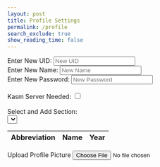 ```yaml
---
layout: post
title: Profile Settings
permalink: /profile
search_exclude: true
show_reading_time: false
---
```

<div class="profile-container">
 <div class="card">
   <form>
     <div>
       <label for="newUid">Enter New UID:</label>
       <input type="text" id="newUid" placeholder="New UID">
     </div>
     <div>
       <label for="newName">Enter New Name:</label>
       <input type="text" id="newName" placeholder="New Name">
     </div>
      <div>
       <label for="newPassword">Enter New Password:</label>
       <input type="text" id="newPassword" placeholder="New Password">
     </div>
     <br>
     <div>
       <label for="kasmServerNeeded">Kasm Server Needed:
       <input type="checkbox" id="kasmServerNeeded" onclick="toggleKasmServerNeeded()">
       </label>
     </div>
     <br>
     <div>
       <label for="sectionDropdown">Select and Add Section:</label>
       <div class="icon-container">
         <select id="sectionDropdown">
           <!-- Options will be dynamically populated -->
         </select>
         <i class="fas fa-plus" onclick="addSection()"></i>
       </div>
     </div>
     <table>
       <thead>
         <tr>
           <th>Abbreviation</th>
           <th>Name</th>
           <th>Year</th>
         </tr>
       </thead>
       <tbody id="profileResult">
         <!-- Table rows will be dynamically populated -->
       </tbody>
     </table>
     <label for="profilePicture" class="file-icon"> Upload Profile Picture <i class="fas fa-upload"></i> <!-- Replace this with your desired icon -->
     </label>
     <input type="file" id="profilePicture" accept="image/*" onchange="saveProfilePicture()">
     <div class="image-container" id="profileImageBox">
         <!-- Profile picture will be displayed here -->
     </div>
     <p id="profile-message" style="color: red;"></p>
   </form>
 </div>
</div>


<script type="module">
// Import fetchOptions from config.js
import {pythonURI, fetchOptions } from '{{site.baseurl}}/assets/js/api/config.js';
// Import functions from config.js
import { putUpdate, postUpdate, deleteData, logoutUser } from "{{site.baseurl}}/assets/js/api/profile.js";




// Global variable to hold predefined sections
let predefinedSections = [];


// Function to fetch  sections from kasm2_backend
async function fetchPredefinedSections() {
    const URL = pythonURI + "/api/section";


    try {
        const response = await fetch(URL, fetchOptions);
        if (!response.ok) {
            throw new Error(`Failed to fetch predefined sections: ${response.status}`);
        }


        return await response.json();
    } catch (error) {
        console.error('Error fetching predefined sections:', error.message);
        return []; // Return empty array on error
    }
}


// Function to populate section dropdown menu
function populateSectionDropdown(predefinedSections) {
    const sectionDropdown = document.getElementById('sectionDropdown');
    sectionDropdown.innerHTML = ''; // Clear existing options


    predefinedSections.forEach(section => {
        const option = document.createElement('option');
        option.value = section.abbreviation;
        option.textContent = `${section.abbreviation} - ${section.name}`;
        sectionDropdown.appendChild(option);
    });


    // Display sections in the table
    displayProfileSections();
}


// Global variable to hold user sections
let userSections = [];


// Function to add a section
window.addSection = async function () {
    const dropdown = document.getElementById('sectionDropdown');
    const selectedOption = dropdown.options[dropdown.selectedIndex];
    const abbreviation = selectedOption.value;
    const name = selectedOption.textContent.split(' ').slice(1).join(' ');


    if (!abbreviation || !name) {
        document.getElementById('profile-message').textContent = 'Please select a section from the dropdown.';
        return;
    }


    // Clear error message
    document.getElementById('profile-message').textContent = '';


    // Add section to userSections array if not already added
    const sectionExists = userSections.some(section => section.abbreviation === abbreviation && section.name === name);
    if (!sectionExists) {
        userSections.push({ abbreviation, name });


        // Display added section in the table
        displayProfileSections();


        // Save sections immediately
        await saveSections();
    }
}


// Function to display added sections in the table
function displayProfileSections() {
       const tableBody = document.getElementById('profileResult');
       tableBody.innerHTML = ''; // Clear existing rows


       // Create a new row and cell for each section
       userSections.forEach(section => {
           const tr = document.createElement('tr');
           const abbreviationCell = document.createElement('td');
           const nameCell = document.createElement('td');
           const yearCell = document.createElement('td');


           // Fill in the corresponding cells with data
           abbreviationCell.textContent = section.abbreviation;
           nameCell.textContent = section.name;
           yearCell.textContent = section.year;


           tr.appendChild(abbreviationCell);
           tr.appendChild(nameCell);
           tr.appendChild(yearCell);


           // Add the row to table
           tableBody.appendChild(tr);
       });
   }


// Function to save sections in the specified format
async function saveSections() {
   const sectionAbbreviations = userSections.map(section => section.abbreviation);


   const sectionsData = {
       sections: sectionAbbreviations
   };


   const URL = pythonURI + "/api/user/section";


   const options = {
       URL,
       body: sectionsData,
       message: 'profile-message',
       callback: async () => {
           console.log('Sections saved successfully!');
           await fetchDataAndPopulateTable();
       }
   };


   try {
       await postUpdate(options);
   } catch (error) {
       console.error('Error saving sections:', error.message);
       document.getElementById('profile-message').textContent = 'Error saving sections: ' + error.message;
   }
}


// Function to fetch data from the backend and populate the table
async function fetchDataAndPopulateTable() {
    const URL = pythonURI + "/api/user/section"; // Endpoint to fetch sections data


    try {
        const response = await fetch(URL, fetchOptions);
        if (!response.ok) {
            throw new Error(`Failed to fetch sections: ${response.status}`);
        }


        const sectionsData = await response.json();
        updateTableWithData(sectionsData); // Call function to update table with fetched data
    } catch (error) {
        console.error('Error fetching sections:', error.message);
        // Handle error display or fallback mechanism
    }
}


// Function to update table with fetched data
function updateTableWithData(data) {
   const tableBody = document.getElementById('profileResult');
   tableBody.innerHTML = '';


   data.sections.forEach((section, index) => {
       const tr = document.createElement('tr');
       const abbreviationCell = document.createElement('td');
       const nameCell = document.createElement('td');
       const yearCell = document.createElement('td');


      
       abbreviationCell.textContent = section.abbreviation;
       nameCell.textContent = section.name;
       yearCell.textContent = section.year;




       const trashIcon = document.createElement('i');
       trashIcon.className = 'fas fa-trash-alt trash-icon';
       trashIcon.style.marginLeft = '10px';
       abbreviationCell.appendChild(trashIcon);


       trashIcon.addEventListener('click', async function (event) {
           event.preventDefault();
           const URL = pythonURI + "/api/user/section";
          
           // Remove the row from the table
           tr.remove();


           const options = {
               URL,
               body: { sections: [section.abbreviation] },
               message: 'profile-message',
               callback: async () => {
                   console.log('Section deleted successfully!');
                   await fetchDataAndPopulateTable();
               }
           };


           try {
               await deleteData(options);
           } catch (error) {
               console.error('Error deleting section:', error.message);
               document.getElementById('profile-message').textContent = 'Error deleting section: ' + error.message;
           }
       });




     




      yearCell.classList.add('editable'); // Make year cell editable
      yearCell.innerHTML = `${section.year} <i class="fas fa-pencil-alt edit-icon" style="margin-left: 10px;"></i>`;


       // Make the year cell editable
       yearCell.addEventListener('click', function () {
           const input = document.createElement('input');
           input.type = 'text';
           input.value = section.year;
           input.className = 'edit-input';
           yearCell.innerHTML = '';
           yearCell.appendChild(input);


           input.focus();


           input.addEventListener('blur', async function () {
               const newYear = input.value;
               const URL = pythonURI + "/api/user/section";
               const options = {
                   URL,
                   body: { section: { abbreviation: section.abbreviation, year: newYear } },
                   message: 'profile-message',
                   callback: async () => {
                       console.log('Year updated successfully!');
                       await fetchDataAndPopulateTable();
                   }
               };


               try {
                   await putUpdate(options);
               } catch (error) {
                   console.error('Error updating year:', error.message);
                   document.getElementById('profile-message').textContent = 'Error updating year: ' + error.message;
               }


               yearCell.textContent = newYear;
           });


           input.addEventListener('keydown', function (event) {
               if (event.key === 'Enter') {
                   input.blur();
               }
           });
       });
       tr.appendChild(abbreviationCell);
       tr.appendChild(nameCell);
       tr.appendChild(yearCell);


       tableBody.appendChild(tr);
   });


  
}


// Function to fetch user profile data
async function fetchUserProfile() {
    const URL = pythonURI + "/api/id/pfp"; // Endpoint to fetch user profile data


    try {
        const response = await fetch(URL, fetchOptions);
        if (!response.ok) {
            throw new Error(`Failed to fetch user profile: ${response.status}`);
        }


        const profileData = await response.json();
        displayUserProfile(profileData);
    } catch (error) {
        console.error('Error fetching user profile:', error.message);
        // Handle error display or fallback mechanism
    }
}


// Function to display user profile data
function displayUserProfile(profileData) {
    const profileImageBox = document.getElementById('profileImageBox');
    if (profileData.pfp) {
        const img = document.createElement('img');
        img.src = `data:image/jpeg;base64,${profileData.pfp}`;
        img.alt = 'Profile Picture';
        profileImageBox.innerHTML = ''; // Clear existing content
        profileImageBox.appendChild(img); // Append new image element
    } else {
        profileImageBox.innerHTML = '<p>No profile picture available.</p>';
    }


    // Display other profile information as needed
    // Example: Update HTML elements with profileData.username, profileData.email
}


// Function to save profile picture
window.saveProfilePicture = async function () {


    const fileInput = document.getElementById('profilePicture');
    const file = fileInput.files[0];
    if (file) {
        const reader = new FileReader();
        reader.onload = function() {
            const profileImageBox = document.getElementById('profileImageBox');
            profileImageBox.innerHTML = `<img src="${reader.result}" alt="Profile Picture">`;
        };
        reader.readAsDataURL(file);
    }


    if (!file) return;


    try {
        const base64String = await convertToBase64(file);
        await sendProfilePicture(base64String);
        console.log('Profile picture uploaded successfully!');


    } catch (error) {
        console.error('Error uploading profile picture:', error.message);
        // Handle error display or fallback mechanism
    }
}



// Function to convert file to base64
async function convertToBase64(file) {
    return new Promise((resolve, reject) => {
        const reader = new FileReader();
        reader.onload = () => resolve(reader.result.split(',')[1]); // Remove the prefix part of the result
        reader.onerror = error => reject(error);
        reader.readAsDataURL(file);
    });
}


// Function to send profile picture to server
async function sendProfilePicture(base64String) {
   const URL = pythonURI + "/api/id/pfp"; // Adjust endpoint as needed


   // Create options object for PUT request
   const options = {
       URL,
       body: { pfp: base64String },
       message: 'profile-message', // Adjust the message area as needed
       callback: () => {
           console.log('Profile picture uploaded successfully!');
           // Handle success response as needed
       }
   };


   try {
       await putUpdate(options);
   } catch (error) {
       console.error('Error uploading profile picture:', error.message);
       document.getElementById('profile-message').textContent = 'Error uploading profile picture: ' + error.message;
   }
}
  // Function to update UI with new UID and change placeholder
window.updateUidField = function(newUid) {
  const uidInput = document.getElementById('newUid');
  uidInput.value = newUid;
  uidInput.placeholder = newUid;
}


// Function to update UI with new Name and change placeholder
window.updateNameField = function(newName) {
  const nameInput = document.getElementById('newName');
  nameInput.value = newName;
  nameInput.placeholder = newName;
}








// Function to change UID
window.changeUid = async function(uid) {
   if (uid) {
       const URL = pythonURI + "/api/user"; // Adjusted endpoint


       const options = {
           URL,
           body: { uid },
           message: 'uid-message', // Adjust the message area as needed
           callback: () => {
               alert("You updated your Github ID, so you will automatically be logged out. Be sure to remember your new github id to log in!");
               console.log('UID updated successfully!');
               window.updateUidField(uid);
               window.location.href = '{{site.baseurl}}/duallogin'
           }
       };


       try {
           await putUpdate(options);
       } catch (error) {
           console.error('Error updating UID:', error.message);
           document.getElementById('uid-message').textContent = 'Error updating UID: ' + error.message;
       }
   }
}


window.changePassword = async function(password) {
   if (password) {
       const URL = pythonURI + "/api/user"; // Adjusted endpoint


       const options = {
           URL,
           body: { password },
           message: 'password-message', // Adjust the message area as needed
           callback: () => {
               console.log('Password updated successfully!');
               window.location.href = '{{site.baseurl}}/duallogin'


           }
       };


       try {
            alert("You updated your password, so you will automatically be logged out. Be sure to remember your password!");
           await putUpdate(options);
           await logoutUser();
       } catch (error) {
           console.error('Error updating password:', error.message);
           document.getElementById('password-message').textContent = 'Error updating password: ' + error.message;
       }
   }
}








// Function to change Name
window.changeName = async function(name) {
   if (name) {
       const URL = pythonURI + "/api/user";
       const options = {
           URL,
           body: { name },
           message: 'name-message',
           callback: () => {
               console.log('Name updated successfully!');
               window.updateNameField(name);
           }
       };
       try {
           await putUpdate(options);
       } catch (error) {
           console.error('Error updating Name:', error.message);
           document.getElementById('name-message').textContent = 'Error updating Name: ' + error.message;
       }
   }
}


// Event listener to trigger updateUid function when UID field is changed
document.getElementById('newUid').addEventListener('change', function() {
    const uid = this.value;
    window.changeUid(uid);


});


// Event listener to trigger updateName function when Name field is changed
document.getElementById('newName').addEventListener('change', function() {
    const name = this.value;
    window.changeName(name);


});


document.getElementById('newPassword').addEventListener('change', function() {
    const password = this.value;
    window.changePassword(password);


});










window.fetchKasmServerNeeded = async function() {
 const URL = pythonURI + "/api/id"; // Adjusted endpoint
 try {
     const response = await fetch(URL, fetchOptions);
     if (!response.ok) {
         throw new Error(`Failed to fetch kasm_server_needed: ${response.status}`);
     }
     const userData = await response.json();
     const kasmServerNeeded = userData.kasm_server_needed
     // Update checkbox state based on fetched value
     const checkbox = document.getElementById('kasmServerNeeded');
     checkbox.checked = kasmServerNeeded;
 } catch (error) {
     console.error('Error fetching kasm_server_needed:', error.message);
     // Handle error display or fallback mechanism
 }
};


// Function to toggle kasm_server_needed attribute on checkbox change
window.toggleKasmServerNeeded = async function() {
   const checkbox = document.getElementById('kasmServerNeeded');
   const newKasmServerNeeded = checkbox.checked;
   const URL = pythonURI + "/api/user"; // Adjusted endpoint
   const options = {
       URL,
       body: { kasm_server_needed: newKasmServerNeeded },
       message: 'kasm-server-message', // Adjust the message area as needed
       callback: () => {
           console.log('Kasm Server Needed updated successfully!');
       }
   };


   try {
       await putUpdate(options);
   } catch (error) {
       console.error('Error updating kasm_server_needed:', error.message);
       document.getElementById('kasm-server-message').textContent = 'Error updating kasm_server_needed: ' + error.message;
   }
}
   window.fetchUid = async function() {
    const URL = pythonURI + "/api/id"; // Adjusted endpoint


    try {
        const response = await fetch(URL, fetchOptions);
        if (!response.ok) {
            throw new Error(`Failed to fetch UID: ${response.status}`);
        }


        const data = await response.json();
        return data.uid;
    } catch (error) {
        console.error('Error fetching UID:', error.message);
        return null;
    }
};


// Function to fetch Name from backend
window.fetchName = async function() {
    const URL = pythonURI + "/api/id"; // Adjusted endpoint


    try {
        const response = await fetch(URL, fetchOptions);
        if (!response.ok) {
            throw new Error(`Failed to fetch Name: ${response.status}`);
        }


        const data = await response.json();
        return data.name;
    } catch (error) {
        console.error('Error fetching Name:', error.message);
        return null;
    }
};


// Function to set placeholders for UID and Name
window.setPlaceholders = async function() {
    const uidInput = document.getElementById('newUid');
    const nameInput = document.getElementById('newName');


    try {
        const uid = await window.fetchUid();
        const name = await window.fetchName();


        if (uid !== null) {
            uidInput.placeholder = uid;
        }
        if (name !== null) {
            nameInput.placeholder = name;
        }
    } catch (error) {
        console.error('Error setting placeholders:', error.message);
    }
};


// Call fetchPredefinedSections and initializeProfileSetup when DOM content is loaded
document.addEventListener('DOMContentLoaded', async function () {
    try {
        predefinedSections = await fetchPredefinedSections();
        console.log('Predefined Sections:', predefinedSections);
        populateSectionDropdown(predefinedSections); // Populate dropdown with fetched sections
        await fetchUserProfile(); // Fetch user profile data
        await fetchDataAndPopulateTable(); // Fetch and populate table with user sections
        await fetchKasmServerNeeded();
        await setPlaceholders();
    } catch (error) {
        console.error('Initialization error:', error.message);
        // Handle initialization error gracefully
    }
});


</script>






